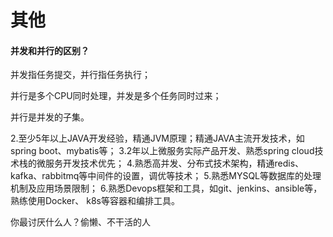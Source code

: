 # 其他

#### 并发和并行的区别？

并发指任务提交，并行指任务执行；

并行是多个CPU同时处理，并发是多个任务同时过来；

并行是并发的子集。





2.至少5年以上JAVA开发经验，精通JVM原理；精通JAVA主流开发技术，如spring boot、mybatis等； 
3.2年以上微服务实际产品开发、熟悉spring cloud技术栈的微服务开发技术优先；
4.熟悉高并发、分布式技术架构，精通redis、kafka、rabbitmq等中间件的设置，调优等技术；
5.熟悉MYSQL等数据库的处理机制及应用场景限制；
6.熟悉Devops框架和工具，如git、jenkins、ansible等，熟练使用Docker、 k8s等容器和编排工具。





你最讨厌什么人？偷懒、不干活的人